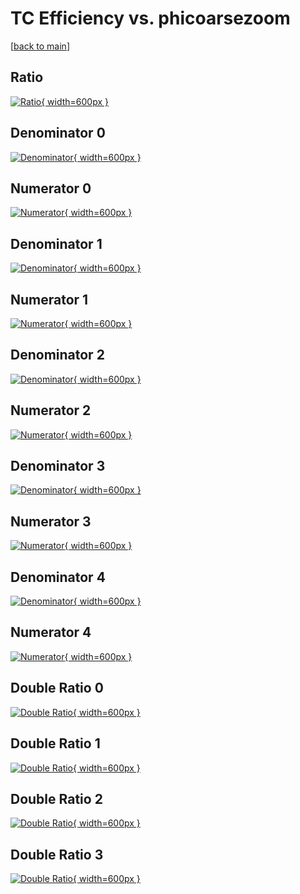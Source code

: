 # TC Efficiency vs. phicoarsezoom

[[back to main](./)]



## Ratio

[![Ratio](../mtv/var/TC_vtr_211_-1_eff_phicoarsezoom.png){ width=600px }](../mtv/var/TC_vtr_211_-1_eff_phicoarsezoom.pdf)

## Denominator 0

[![Denominator](../mtv/den/TC_vtr_211_-1_eff_phicoarsezoom_den0.png){ width=600px }](../mtv/den/TC_vtr_211_-1_eff_phicoarsezoom_den0.pdf)

## Numerator 0

[![Numerator](../mtv/num/TC_vtr_211_-1_eff_phicoarsezoom_num0.png){ width=600px }](../mtv/num/TC_vtr_211_-1_eff_phicoarsezoom_num0.pdf)

## Denominator 1

[![Denominator](../mtv/den/TC_vtr_211_-1_eff_phicoarsezoom_den1.png){ width=600px }](../mtv/den/TC_vtr_211_-1_eff_phicoarsezoom_den1.pdf)

## Numerator 1

[![Numerator](../mtv/num/TC_vtr_211_-1_eff_phicoarsezoom_num1.png){ width=600px }](../mtv/num/TC_vtr_211_-1_eff_phicoarsezoom_num1.pdf)

## Denominator 2

[![Denominator](../mtv/den/TC_vtr_211_-1_eff_phicoarsezoom_den2.png){ width=600px }](../mtv/den/TC_vtr_211_-1_eff_phicoarsezoom_den2.pdf)

## Numerator 2

[![Numerator](../mtv/num/TC_vtr_211_-1_eff_phicoarsezoom_num2.png){ width=600px }](../mtv/num/TC_vtr_211_-1_eff_phicoarsezoom_num2.pdf)

## Denominator 3

[![Denominator](../mtv/den/TC_vtr_211_-1_eff_phicoarsezoom_den3.png){ width=600px }](../mtv/den/TC_vtr_211_-1_eff_phicoarsezoom_den3.pdf)

## Numerator 3

[![Numerator](../mtv/num/TC_vtr_211_-1_eff_phicoarsezoom_num3.png){ width=600px }](../mtv/num/TC_vtr_211_-1_eff_phicoarsezoom_num3.pdf)

## Denominator 4

[![Denominator](../mtv/den/TC_vtr_211_-1_eff_phicoarsezoom_den4.png){ width=600px }](../mtv/den/TC_vtr_211_-1_eff_phicoarsezoom_den4.pdf)

## Numerator 4

[![Numerator](../mtv/num/TC_vtr_211_-1_eff_phicoarsezoom_num4.png){ width=600px }](../mtv/num/TC_vtr_211_-1_eff_phicoarsezoom_num4.pdf)

## Double Ratio 0

[![Double Ratio](../mtv/ratio/TC_vtr_211_-1_eff_phicoarsezoom_ratio0.png){ width=600px }](../mtv/ratio/TC_vtr_211_-1_eff_phicoarsezoom_ratio0.pdf)

## Double Ratio 1

[![Double Ratio](../mtv/ratio/TC_vtr_211_-1_eff_phicoarsezoom_ratio1.png){ width=600px }](../mtv/ratio/TC_vtr_211_-1_eff_phicoarsezoom_ratio1.pdf)

## Double Ratio 2

[![Double Ratio](../mtv/ratio/TC_vtr_211_-1_eff_phicoarsezoom_ratio2.png){ width=600px }](../mtv/ratio/TC_vtr_211_-1_eff_phicoarsezoom_ratio2.pdf)

## Double Ratio 3

[![Double Ratio](../mtv/ratio/TC_vtr_211_-1_eff_phicoarsezoom_ratio3.png){ width=600px }](../mtv/ratio/TC_vtr_211_-1_eff_phicoarsezoom_ratio3.pdf)


